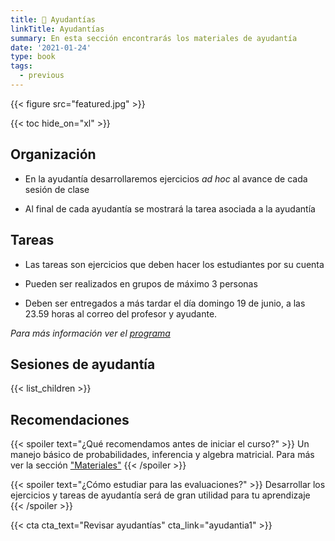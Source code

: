 ```yaml
---
title: 🤖 Ayudantías
linkTitle: Ayudantías
summary: En esta sección encontrarás los materiales de ayudantía 
date: '2021-01-24'
type: book
tags:
  - previous
---
```


{{< figure src="featured.jpg" >}}

{{< toc hide_on="xl" >}}

## Organización

- En la ayudantía desarrollaremos ejercicios *ad hoc* al avance de cada sesión de clase

- Al final de cada ayudantía se mostrará la tarea asociada a la ayudantía

## Tareas

- Las tareas son ejercicios que deben hacer los estudiantes por su cuenta

- Pueden ser realizados en grupos de máximo 3 personas

- Deben ser entregados a más tardar el día domingo 19 de junio, a las 23.59 horas al correo del profesor y ayudante. 

*Para más información ver el [programa](programa_curso.pdf)*

## Sesiones de ayudantía

{{< list_children >}}


## Recomendaciones

{{< spoiler text="¿Qué recomendamos antes de iniciar el curso?" >}}
Un manejo básico de probabilidades, inferencia y algebra matricial. Para más ver la sección ["Materiales"](/post/)
{{< /spoiler >}}

{{< spoiler text="¿Cómo estudiar para las evaluaciones?" >}}
Desarrollar los ejercicios y tareas de ayudantía será de gran utilidad para tu aprendizaje
{{< /spoiler >}}

{{< cta cta_text="Revisar ayudantías" cta_link="ayudantia1" >}}
